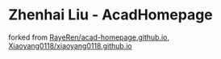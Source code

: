 # Zhenhai Liu - AcadHomepage

forked from [RayeRen/acad-homepage.github.io](https://github.com/RayeRen/acad-homepage.github.io), [Xiaoyang0118/xiaoyang0118.github.io](Xiaoyang0118/xiaoyang0118.github.io)
